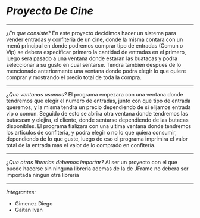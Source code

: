 # ***Proyecto De Cine***
---
*¿En que consiste?* 
En este proyecto decidimos hacer un sistema para vender entradas y confiteria de un cine, donde la misma contara con un menú principal en donde podremos comprar tipo de entradas (Comun o Vip) se debera especificar primero la cantidad de entradas en el primero, luego sera pasado a una ventana donde estaran las buatacas y podra seleccionar a su gusto en cual sentarse. Tendra tambien despues de lo mencionado anteriormente una ventana donde podra elegir lo que quiere comprar y mostrando el precio total de toda la compra.

---
*¿Que ventanas usamos?*
El programa empezara con una ventana donde tendremos que elegir el numero de entradas, junto con que tipo de entrada queremos, y la misma tendra un precio dependiendo de si elijamos entrada vip o comun. Seguido de esto se abrira otra ventana donde tendremos las butacasm y elejira, el cliente, donde sentarse dependiendo de las butacas disponibles. El programa fializara con una ultima ventana donde tendremos los articulos de confiteria, y podra elegir o no lo que quiera consumir, dependiendo de lo que guste, luego de eso el programa imprimira el valor total de la entrada mas el valor de lo comprado en confitería.

---
*¿Que otras librerias debemos importar?*
Al ser un proyecto con el que puede hacerse sin ninguna libreria ademas de la de JFrame no debera ser importada ningun otra libreria

---
*Integrantes:*
* Gimenez Diego
* Gaitan Ivan